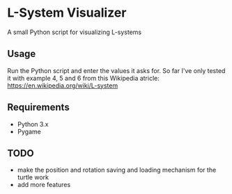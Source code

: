 # L-System Visualizer
A small Python script for visualizing L-systems

## Usage
Run the Python script and enter the values it asks for.
So far I've only tested it with example 4, 5 and 6 from this Wikipedia atricle: https://en.wikipedia.org/wiki/L-system

## Requirements
- Python 3.x
- Pygame

## TODO
- make the position and rotation saving and loading mechanism for the turtle work
- add more features
